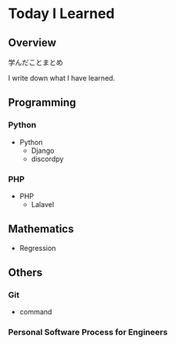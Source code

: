 # Today I Learned
## Overview
学んだことまとめ

I write down what I have learned.


## Programming

### Python
- Python
  - Django
  - discordpy
  
### PHP
- PHP
  - Lalavel

## Mathematics
- Regression

## Others
### Git
- command
### Personal Software Process for Engineers

